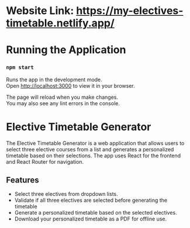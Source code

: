 # Website Link: https://my-electives-timetable.netlify.app/
# Running the Application
### `npm start`

Runs the app in the development mode.\
Open [http://localhost:3000](http://localhost:3000) to view it in your browser.

The page will reload when you make changes.\
You may also see any lint errors in the console.


# Elective Timetable Generator

The Elective Timetable Generator is a web application that allows users to select three elective courses from a list and generates a personalized timetable based on their selections. The app uses React for the frontend and React Router for navigation.

## Features

- Select three electives from dropdown lists.
- Validate if all three electives are selected before generating the timetable
- Generate a personalized timetable based on the selected electives.
- Download your personalized timetable as a PDF for offline use.
